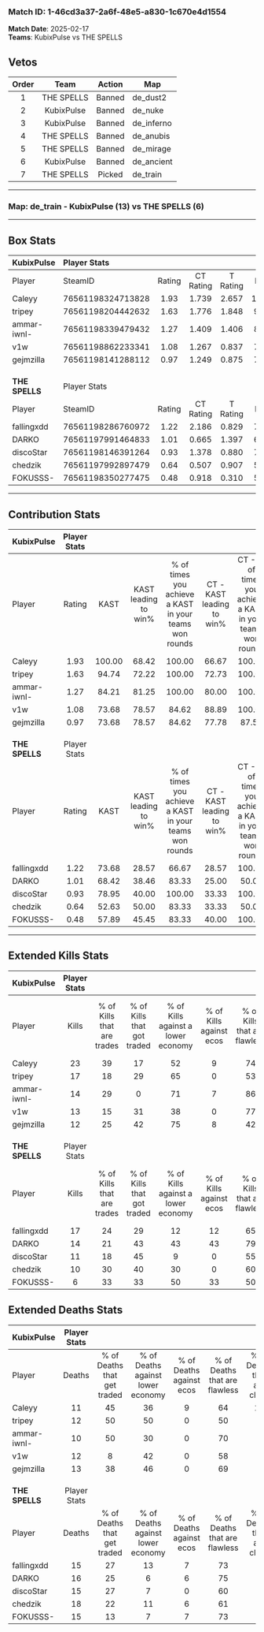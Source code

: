 ### Match ID: 1-46cd3a37-2a6f-48e5-a830-1c670e4d1554  
**Match Date**: 2025-02-17  
**Teams**: KubixPulse vs THE SPELLS  

## Vetos  

| Order | Team | Action | Map |
| :---: | :--: | :----: | --- |
| 1 | THE SPELLS | Banned | de_dust2 |
| 2 | KubixPulse | Banned | de_nuke |
| 3 | KubixPulse | Banned | de_inferno |
| 4 | THE SPELLS | Banned | de_anubis |
| 5 | THE SPELLS | Banned | de_mirage |
| 6 | KubixPulse | Banned | de_ancient |
| 7 | THE SPELLS | Picked | de_train |

---  

### **Map**: de_train - KubixPulse (13) vs THE SPELLS (6)  
---  

## Box Stats  

| **KubixPulse** | Player Stats      |        |           |          |        |       |       |         |        |      |     |
| :- | :- | :-: | :-: | :-: | :-: | :-: | :-: | :-: | :-: | :-: | :-: |
| Player         | SteamID           | Rating | CT Rating | T Rating |  KAST  |  ADR  | Kills | Assists | Deaths | K/D  | HS% |
| Caleyy         | 76561198324713828 |  1.93  |   1.739   |  2.657   | 100.00 | 115.7 |  23   |    6    |   11   | 2.09 | 60  |
| tripey         | 76561198204442632 |  1.63  |   1.776   |  1.848   | 94.74  | 120.8 |  17   |   11    |   12   | 1.42 | 52  |
| ammar-iwnl-    | 76561198339479432 |  1.27  |   1.409   |  1.406   | 84.21  | 69.8  |  14   |    2    |   10   | 1.40 | 57  |
| v1w            | 76561198862233341 |  1.08  |   1.267   |  0.837   | 73.68  | 67.0  |  13   |    2    |   12   | 1.08 | 46  |
| gejmzilla      | 76561198141288112 |  0.97  |   1.249   |  0.875   | 73.68  | 54.6  |  12   |    3    |   13   | 0.92 | 41  |
|                |                   |        |           |          |        |       |       |         |        |      |     |
|                |                   |        |           |          |        |       |       |         |        |      |     |
|                |                   |        |           |          |        |       |       |         |        |      |     |
| **THE SPELLS** | Player Stats      |        |           |          |        |       |       |         |        |      |     |
| Player         | SteamID           | Rating | CT Rating | T Rating |  KAST  |  ADR  | Kills | Assists | Deaths | K/D  | HS% |
| fallingxdd     | 76561198286760972 |  1.22  |   2.186   |  0.829   | 73.68  | 81.1  |  17   |    1    |   15   | 1.13 | 35  |
| DARKO          | 76561197991464833 |  1.01  |   0.665   |  1.397   | 68.42  | 76.5  |  14   |    4    |   16   | 0.88 | 42  |
| discoStar      | 76561198146391264 |  0.93  |   1.378   |  0.880   | 78.95  | 62.7  |  11   |    3    |   15   | 0.73 | 72  |
| chedzik        | 76561197992897479 |  0.64  |   0.507   |  0.907   | 52.63  | 69.8  |  10   |    4    |   18   | 0.56 | 70  |
| FOKUSSS-       | 76561198350277475 |  0.48  |   0.918   |  0.310   | 57.89  | 34.4  |   6   |    6    |   15   | 0.40 | 50  |
---  

## Contribution Stats  

| **KubixPulse** | Player Stats |        |                      |                                                        |                           |                                                             |                          |                                                            |
| :- | :-: | :-: | :-: | :-: | :-: | :-: | :-: | :-: |
| Player         |    Rating    |  KAST  | KAST leading to win% | % of times you achieve a KAST in your teams won rounds | CT - KAST leading to win% | CT - % of times you achieve a KAST in your teams won rounds | T - KAST leading to win% | T - % of times you achieve a KAST in your teams won rounds |
| Caleyy         |     1.93     | 100.00 |        68.42         |                         100.00                         |           66.67           |                           100.00                            |          71.43           |                           100.00                           |
| tripey         |     1.63     | 94.74  |        72.22         |                         100.00                         |           72.73           |                           100.00                            |          71.43           |                           100.00                           |
| ammar-iwnl-    |     1.27     | 84.21  |        81.25         |                         100.00                         |           80.00           |                           100.00                            |          83.33           |                           100.00                           |
| v1w            |     1.08     | 73.68  |        78.57         |                         84.62                          |           88.89           |                           100.00                            |          60.00           |                           60.00                            |
| gejmzilla      |     0.97     | 73.68  |        78.57         |                         84.62                          |           77.78           |                            87.50                            |          80.00           |                           80.00                            |
|                |              |        |                      |                                                        |                           |                                                             |                          |                                                            |
|                |              |        |                      |                                                        |                           |                                                             |                          |                                                            |
|                |              |        |                      |                                                        |                           |                                                             |                          |                                                            |
| **THE SPELLS** | Player Stats |        |                      |                                                        |                           |                                                             |                          |                                                            |
| Player         |    Rating    |  KAST  | KAST leading to win% | % of times you achieve a KAST in your teams won rounds | CT - KAST leading to win% | CT - % of times you achieve a KAST in your teams won rounds | T - KAST leading to win% | T - % of times you achieve a KAST in your teams won rounds |
| fallingxdd     |     1.22     | 73.68  |        28.57         |                         66.67                          |           28.57           |                           100.00                            |          28.57           |                           50.00                            |
| DARKO          |     1.01     | 68.42  |        38.46         |                         83.33                          |           25.00           |                            50.00                            |          44.44           |                           100.00                           |
| discoStar      |     0.93     | 78.95  |        40.00         |                         100.00                         |           33.33           |                           100.00                            |          44.44           |                           100.00                           |
| chedzik        |     0.64     | 52.63  |        50.00         |                         83.33                          |           33.33           |                            50.00                            |          57.14           |                           100.00                           |
| FOKUSSS-       |     0.48     | 57.89  |        45.45         |                         83.33                          |           40.00           |                           100.00                            |          50.00           |                           75.00                            |
---  

## Extended Kills Stats  

| **KubixPulse** | Player Stats |                            |                            |                                    |                         |                              |                                 |                                       |                    |           |
| :- | :-: | :-: | :-: | :-: | :-: | :-: | :-: | :-: | :-: | :-: |
| Player         |    Kills     | % of Kills that are trades | % of Kills that got traded | % of Kills against a lower economy | % of Kills against ecos | % of Kills that are flawless | % of Kills that are close duels | % of Kills that are assisted by flash | Pistol Round Kills | AWP Kills |
| Caleyy         |      23      |             39             |             17             |                 52                 |            9            |              74              |                4                |                   0                   |         1          |     0     |
| tripey         |      17      |             18             |             29             |                 65                 |            0            |              53              |                0                |                   0                   |         2          |     0     |
| ammar-iwnl-    |      14      |             29             |             0              |                 71                 |            7            |              86              |                0                |                   0                   |         0          |     0     |
| v1w            |      13      |             15             |             31             |                 38                 |            0            |              77              |                0                |                   0                   |         3          |    10     |
| gejmzilla      |      12      |             25             |             42             |                 75                 |            8            |              42              |               17                |                   0                   |         0          |     0     |
|                |              |                            |                            |                                    |                         |                              |                                 |                                       |                    |           |
|                |              |                            |                            |                                    |                         |                              |                                 |                                       |                    |           |
|                |              |                            |                            |                                    |                         |                              |                                 |                                       |                    |           |
| **THE SPELLS** | Player Stats |                            |                            |                                    |                         |                              |                                 |                                       |                    |           |
| Player         |    Kills     | % of Kills that are trades | % of Kills that got traded | % of Kills against a lower economy | % of Kills against ecos | % of Kills that are flawless | % of Kills that are close duels | % of Kills that are assisted by flash | Pistol Round Kills | AWP Kills |
| fallingxdd     |      17      |             24             |             29             |                 12                 |           12            |              65              |                0                |                   6                   |         4          |     3     |
| DARKO          |      14      |             21             |             43             |                 43                 |           43            |              79              |                0                |                   0                   |         1          |     0     |
| discoStar      |      11      |             18             |             45             |                 9                  |            0            |              55              |                9                |                   9                   |         2          |     0     |
| chedzik        |      10      |             30             |             40             |                 30                 |            0            |              60              |               20                |                  20                   |         2          |     0     |
| FOKUSSS-       |      6       |             33             |             33             |                 50                 |           33            |              50              |                0                |                   0                   |         1          |     0     |
## Extended Deaths Stats  

| **KubixPulse** | Player Stats |                             |                                   |                          |                               |                            |                           |               |
| :- | :-: | :-: | :-: | :-: | :-: | :-: | :-: | :-: |
| Player         |    Deaths    | % of Deaths that get traded | % of Deaths against lower economy | % of Deaths against ecos | % of Deaths that are flawless | % of Deaths that are close | % of Deaths while blinded | Deaths to AWP |
| Caleyy         |      11      |             45              |                36                 |            9             |              64               |             18             |             9             |       1       |
| tripey         |      12      |             50              |                50                 |            0             |              50               |             8              |            17             |       0       |
| ammar-iwnl-    |      10      |             50              |                30                 |            0             |              70               |             0              |             0             |       1       |
| v1w            |      12      |              8              |                42                 |            0             |              58               |             0              |             8             |       0       |
| gejmzilla      |      13      |             38              |                46                 |            0             |              69               |             0              |             0             |       1       |
|                |              |                             |                                   |                          |                               |                            |                           |               |
|                |              |                             |                                   |                          |                               |                            |                           |               |
|                |              |                             |                                   |                          |                               |                            |                           |               |
| **THE SPELLS** | Player Stats |                             |                                   |                          |                               |                            |                           |               |
| Player         |    Deaths    | % of Deaths that get traded | % of Deaths against lower economy | % of Deaths against ecos | % of Deaths that are flawless | % of Deaths that are close | % of Deaths while blinded | Deaths to AWP |
| fallingxdd     |      15      |             27              |                13                 |            7             |              73               |             0              |             0             |       0       |
| DARKO          |      16      |             25              |                 6                 |            6             |              75               |             0              |             0             |       2       |
| discoStar      |      15      |             27              |                 7                 |            0             |              60               |             7              |             0             |       4       |
| chedzik        |      18      |             22              |                11                 |            6             |              61               |             6              |             0             |       2       |
| FOKUSSS-       |      15      |             13              |                 7                 |            7             |              73               |             7              |             0             |       2       |
